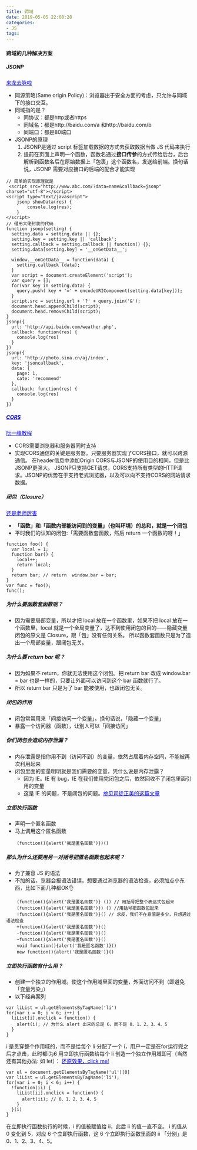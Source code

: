 ```yaml
---
title: 跨域
date: 2019-05-05 22:08:28
categories:
- JS
tags:
---
```


#### 跨域的几种解决方案
##### JSONP
<a href="https://zhuanlan.zhihu.com/p/22600501" style="color: blue;">来龙去脉啦</a>
* 同源策略(Same origin Policy)：浏览器出于安全方面的考虑，只允许与同域下的接口交互。
* 同域指的是？
    * 同协议：都是http或者https
    * 同域名：都是http://baidu.com/a 和http://baidu.com/b
    * 同端口：都是80端口
* JSONP的原理
    1. JSONP是通过 script 标签加载数据的方式去获取数据当做 JS 代码来执行
    2. 提前在页面上声明一个函数，函数名通过**接口传参**的方式传给后台，后台解析到函数名后在原始数据上「包裹」这个函数名，发送给前端。换句话说，JSONP 需要对应接口的后端的配合才能实现
```
// 简单的实现原理就是
 <script src="http://www.abc.com/?data=name&callback=jsonp" charset="utf-8"></script>
<script type="text/javascript">
    jsonp showData(res) {
        console.log(res);
    }
</script>
// 借用大佬封装的代码
function jsonp(setting) {
  setting.data = setting.data || {};
  setting.key = setting.key || 'callback';
  setting.callback = setting.callback || function() {};
  setting.data[setting.key] = '__onGetData__';

  window.__onGetData__ = function(data) {
    setting.callback (data);
  }
  var script = document.createElement('script');
  var query = [];
  for(var key in setting.data) {
    query.push( key + '=' + encodeURIComponent(setting.data[key]));
  }
  script.src = setting.url + '?' + query.join('&');
  document.head.appendChild(script);
  document.head.removeChild(script);
}
jsonp({
  url: 'http://api.baidu.com/weather.php',
  callback: function(res) {
    console.log(res)
  }
})
jsonp({
  url: 'http://photo.sina.cn/aj/index',
  key: 'jsoncallback',
  data: {
    page: 1,
    cate: 'recommend'
  },
  callback: function(res) {
    console.log(res)
  }
})
```

##### <a href="https://developer.mozilla.org/zh-CN/docs/Web/HTTP/Access_control_CORS" style="color: blue;">CORS</a>
<a href="http://www.ruanyifeng.com/blog/2016/04/cors.html" style="color: blue;">阮一峰教程</a>
* CORS需要浏览器和服务器同时支持
* 实现CORS通信的关键是服务器。只要服务器实现了CORS接口，就可以跨源通信。
在header信息中添加Origin
CORS与JSONP的使用目的相同，但是比JSONP更强大。
JSONP只支持GET请求，CORS支持所有类型的HTTP请求。JSONP的优势在于支持老式浏览器，以及可以向不支持CORS的网站请求数据。

##### 闭包（Closure）
<a href="https://zhuanlan.zhihu.com/p/22486908" style="color: blue;">还是老师厉害</a>
* **「函数」和「函数内部能访问到的变量」（也叫环境）的总和，就是一个闭包**
* 平时我们的认知的闭包:「需要函数套函数，然后 return 一个函数的呀！」
```
function foo() {
  var local = 1;
  function bar() {
    local++;
    return local;
  }
  return bar; // return  window.bar = bar;
}
var func = foo();
func();
```
##### 为什么要函数套函数呢？
* 因为需要局部变量，所以才把 local 放在一个函数里，如果不把 local 放在一个函数里，local 就是一个全局变量了，达不到使用闭包的目的——隐藏变量
闭包的原文是 Closure，跟「包」没有任何关系。
所以函数套函数只是为了造出一个局部变量，跟闭包无关。

##### 为什么要 return bar 呢？
* 因为如果不 return，你就无法使用这个闭包。把 return bar 改成 window.bar = bar 也是一样的，只要让外面可以访问到这个 bar 函数就行了。
* 所以 return bar 只是为了 bar 能被使用，也跟闭包无关。

##### 闭包的作用
* 闭包常常用来「间接访问一个变量」。换句话说，「隐藏一个变量」
* 暴露一个访问器（函数），让别人可以「间接访问」

##### 你们闭包会造成内存泄漏？
* 内存泄露是指你用不到（访问不到）的变量，依然占居着内存空间，不能被再次利用起来
* 闭包里面的变量明明就是我们需要的变量，凭什么说是内存泄露？
    * 因为 IE。IE 有 bug，IE 在我们使用完闭包之后，依然回收不了闭包里面引用的变量
    * 这是 IE 的问题，不是闭包的问题。<a href="http://www.cnblogs.com/rubylouvre/p/3345294.html#undefined" style="color: blue;">参见司徒正美的这篇文章</a>

##### 立即执行函数
* 声明一个匿名函数
* 马上调用这个匿名函数
```
    (function(){alert('我是匿名函数')})()
```

##### 那么为什么还要用另一对括号把匿名函数包起来呢？
* 为了兼容 JS 的语法
* 不加的话，览器会报语法错误。想要通过浏览器的语法检查，必须加点小东西，比如下面几种都OK👌
```
    (function(){alert('我是匿名函数')} ()) // 用括号把整个表达式包起来
    (function(){alert('我是匿名函数')}) () //用括号把函数包起来
    !function(){alert('我是匿名函数')}() // 求反，我们不在意值是多少，只想通过语法检查
    +function(){alert('我是匿名函数')}()
    -function(){alert('我是匿名函数')}()
    ~function(){alert('我是匿名函数')}()
    void function(){alert('我是匿名函数')}()
    new function(){alert('我是匿名函数')}()
```

##### 立即执行函数有什么用？
* 创建一个独立的作用域。使这个作用域里面的变量，外面访问不到（即避免「变量污染」）
* 以下经典案列
```
var liList = ul.getElementsByTagName('li')
for(var i = 0; i < 6; i++) {
  liList[i].onclick = function() {
    alert(i); // 为什么 alert 出来的总是 6，而不是 0、1、2、3、4、5
  }
}
```
i 是贯穿整个作用域的，而不是给每个 li 分配了一个 i，用户一定是在for运行完之后才点击，此时都i为6
用立即执行函数给每个 li 创造一个独立作用域即可（当然还有其他办法: 如 let）：
<a href="https://jsbin.com/gicusajoqi/edit?html,js,output" style="color: blue;">还原效果，click me!</a>
```
var ul = document.getElementsByTagName('ul')[0]
var liList = ul.getElementsByTagName('li');
for(var i = 0; i < 6; i++) {
  !function(ii) {
    liList[ii].onclick = function() {
      alert(ii); // 0、1、2、3、4、5
    }
  }(i)
}
```
在立即执行函数执行的时候，i 的值被赋值给 ii，此后 ii 的值一直不变。
i 的值从 0 变化到 5，对应 6 个立即执行函数，这 6 个立即执行函数里面的 ii 「分别」是 0、1、2、3、4、5。
